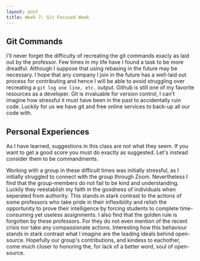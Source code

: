 ```yaml
---
layout: post
title: Week 7: Git Focused Week
---
```


## Git Commands
I'll never forget the difficulty of recreating the git commands exacly as laid out
by the professor. Few times in my life have I found a task to be more dreadful.
Although I suppose that using rebasing in the future may be necessary. I hope 
that any company I join in the future has a well-laid out process for contributing
and hence I will be able to avoid struggling over recreating a `git log one line, etc.`
output. Github is still one of my favorite resources as a developer. Git is 
invaluable for version control, I can't imagine how stressful it must have been
in the past to accidentally ruin code. Luckily for us we have git and free online
services to back-up all our code with.

## Personal Experiences
As I have learned, suggestions in this class are not what they seem. If you
want to get a good score you must do exactly as suggested. Let's instead consider
them to be commandments.

Working with a group in these difficult times was initially stressful, as I
initially struggled to connect with the group through Zoom. Nevertheless I 
find that the group-members do not fail to be kind and understanding. Luckily
they reestablish my faith in the goodness of individuals when seperated from
authority. This stands in stark contrast to the actions of some professors who
take pride in their inflexibility and relish the opportunity to prove their intelligence 
by forcing students to complete time-consuming yet useless assignments. I also 
find that the golden rule is forgotten by these professors. For they do not 
even mention of the recent crisis nor take any compassionate actions. Interesting
how this behaviour stands in stark contrast what I imagine are the leading ideals behind open-source. 
Hopefully our group's contributions, and kindess to eachother, come much closer
to honoring the, for lack of a better word, soul of open-source.
